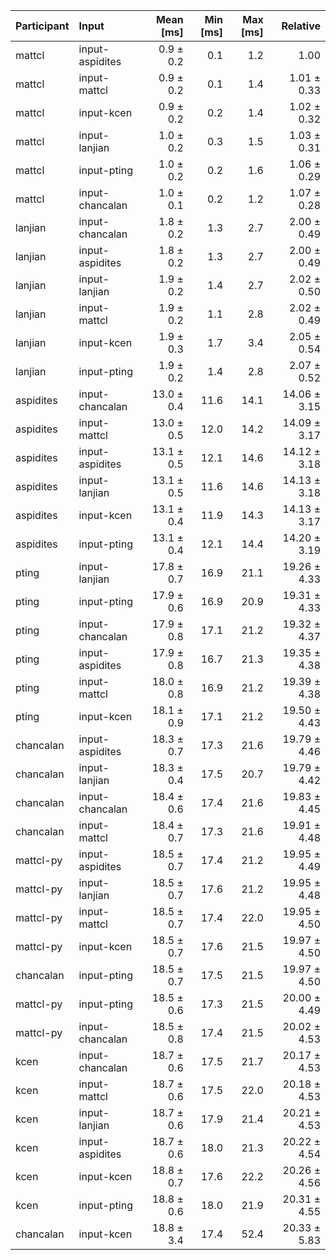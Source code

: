| Participant | Input | Mean [ms] | Min [ms] | Max [ms] | Relative |
|:---|:---|---:|---:|---:|---:|
| mattcl | input-aspidites | 0.9 ± 0.2 | 0.1 | 1.2 | 1.00 |
| mattcl | input-mattcl | 0.9 ± 0.2 | 0.1 | 1.4 | 1.01 ± 0.33 |
| mattcl | input-kcen | 0.9 ± 0.2 | 0.2 | 1.4 | 1.02 ± 0.32 |
| mattcl | input-lanjian | 1.0 ± 0.2 | 0.3 | 1.5 | 1.03 ± 0.31 |
| mattcl | input-pting | 1.0 ± 0.2 | 0.2 | 1.6 | 1.06 ± 0.29 |
| mattcl | input-chancalan | 1.0 ± 0.1 | 0.2 | 1.2 | 1.07 ± 0.28 |
| lanjian | input-chancalan | 1.8 ± 0.2 | 1.3 | 2.7 | 2.00 ± 0.49 |
| lanjian | input-aspidites | 1.8 ± 0.2 | 1.3 | 2.7 | 2.00 ± 0.49 |
| lanjian | input-lanjian | 1.9 ± 0.2 | 1.4 | 2.7 | 2.02 ± 0.50 |
| lanjian | input-mattcl | 1.9 ± 0.2 | 1.1 | 2.8 | 2.02 ± 0.49 |
| lanjian | input-kcen | 1.9 ± 0.3 | 1.7 | 3.4 | 2.05 ± 0.54 |
| lanjian | input-pting | 1.9 ± 0.2 | 1.4 | 2.8 | 2.07 ± 0.52 |
| aspidites | input-chancalan | 13.0 ± 0.4 | 11.6 | 14.1 | 14.06 ± 3.15 |
| aspidites | input-mattcl | 13.0 ± 0.5 | 12.0 | 14.2 | 14.09 ± 3.17 |
| aspidites | input-aspidites | 13.1 ± 0.5 | 12.1 | 14.6 | 14.12 ± 3.18 |
| aspidites | input-lanjian | 13.1 ± 0.5 | 11.6 | 14.6 | 14.13 ± 3.18 |
| aspidites | input-kcen | 13.1 ± 0.4 | 11.9 | 14.3 | 14.13 ± 3.17 |
| aspidites | input-pting | 13.1 ± 0.4 | 12.1 | 14.4 | 14.20 ± 3.19 |
| pting | input-lanjian | 17.8 ± 0.7 | 16.9 | 21.1 | 19.26 ± 4.33 |
| pting | input-pting | 17.9 ± 0.6 | 16.9 | 20.9 | 19.31 ± 4.33 |
| pting | input-chancalan | 17.9 ± 0.8 | 17.1 | 21.2 | 19.32 ± 4.37 |
| pting | input-aspidites | 17.9 ± 0.8 | 16.7 | 21.3 | 19.35 ± 4.38 |
| pting | input-mattcl | 18.0 ± 0.8 | 16.9 | 21.2 | 19.39 ± 4.38 |
| pting | input-kcen | 18.1 ± 0.9 | 17.1 | 21.2 | 19.50 ± 4.43 |
| chancalan | input-aspidites | 18.3 ± 0.7 | 17.3 | 21.6 | 19.79 ± 4.46 |
| chancalan | input-lanjian | 18.3 ± 0.4 | 17.5 | 20.7 | 19.79 ± 4.42 |
| chancalan | input-chancalan | 18.4 ± 0.6 | 17.4 | 21.6 | 19.83 ± 4.45 |
| chancalan | input-mattcl | 18.4 ± 0.7 | 17.3 | 21.6 | 19.91 ± 4.48 |
| mattcl-py | input-aspidites | 18.5 ± 0.7 | 17.4 | 21.2 | 19.95 ± 4.49 |
| mattcl-py | input-lanjian | 18.5 ± 0.7 | 17.6 | 21.2 | 19.95 ± 4.48 |
| mattcl-py | input-mattcl | 18.5 ± 0.7 | 17.4 | 22.0 | 19.95 ± 4.50 |
| mattcl-py | input-kcen | 18.5 ± 0.7 | 17.6 | 21.5 | 19.97 ± 4.50 |
| chancalan | input-pting | 18.5 ± 0.7 | 17.5 | 21.5 | 19.97 ± 4.50 |
| mattcl-py | input-pting | 18.5 ± 0.6 | 17.3 | 21.5 | 20.00 ± 4.49 |
| mattcl-py | input-chancalan | 18.5 ± 0.8 | 17.4 | 21.5 | 20.02 ± 4.53 |
| kcen | input-chancalan | 18.7 ± 0.6 | 17.5 | 21.7 | 20.17 ± 4.53 |
| kcen | input-mattcl | 18.7 ± 0.6 | 17.5 | 22.0 | 20.18 ± 4.53 |
| kcen | input-lanjian | 18.7 ± 0.6 | 17.9 | 21.4 | 20.21 ± 4.53 |
| kcen | input-aspidites | 18.7 ± 0.6 | 18.0 | 21.3 | 20.22 ± 4.54 |
| kcen | input-kcen | 18.8 ± 0.7 | 17.6 | 22.2 | 20.26 ± 4.56 |
| kcen | input-pting | 18.8 ± 0.6 | 18.0 | 21.9 | 20.31 ± 4.55 |
| chancalan | input-kcen | 18.8 ± 3.4 | 17.4 | 52.4 | 20.33 ± 5.83 |
